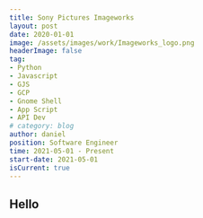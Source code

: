 ```yaml
---
title: Sony Pictures Imageworks
layout: post
date: 2020-01-01
image: /assets/images/work/Imageworks_logo.png
headerImage: false
tag:
- Python
- Javascript
- GJS
- GCP
- Gnome Shell
- App Script
- API Dev
# category: blog
author: daniel
position: Software Engineer
time: 2021-05-01 - Present
start-date: 2021-05-01
isCurrent: true
---
```



## Hello
